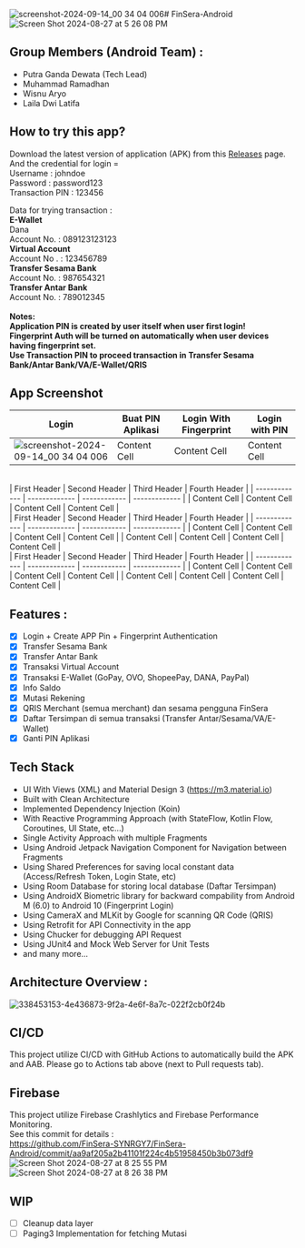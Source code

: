 ![screenshot-2024-09-14_00 34 04 006](https://github.com/user-attachments/assets/74cb83ad-f216-42ed-8bdf-8e9667a161a3)# FinSera-Android
![Screen Shot 2024-08-27 at 5 26 08 PM](https://github.com/user-attachments/assets/251159b8-adb0-4175-b8c7-65d376e1ee4e)

## Group Members (Android Team) :
- Putra Ganda Dewata (Tech Lead)
- Muhammad Ramadhan
- Wisnu Aryo
- Laila Dwi Latifa

## How to try this app?
Download the latest version of application (APK) from this [Releases](https://github.com/FinSera-SYNRGY7/FinSera-Android/releases) page. <br>
And the credential for login = <br>
Username : johndoe <br>
Password : password123 <br>
Transaction PIN : 123456 <br>

Data for trying transaction : <br>
**E-Wallet** <br>
Dana <br>
Account No. : 089123123123 <br>
**Virtual Account** <br>
Account No . : 123456789 <br>
**Transfer Sesama Bank** <br>
Account No. : 987654321 <br>
**Transfer Antar Bank** <br>
Account No. : 789012345 <br>
<br>
**Notes:** <br>
**Application PIN is created by user itself when user first login!** <br>
**Fingerprint Auth will be turned on automatically when user devices having fingerprint set.** <br>
**Use Transaction PIN to proceed transaction in Transfer Sesama Bank/Antar Bank/VA/E-Wallet/QRIS** <br>

## App Screenshot
| Login  | Buat PIN Aplikasi | Login With Fingerprint | Login with PIN |
| ------------- | ------------- | ------------ | ------------- |
| ![screenshot-2024-09-14_00 34 04 006](https://github.com/user-attachments/assets/a4e9a6a1-2cde-4007-b43a-5f0079b6d279) | Content Cell  | Content Cell | Content Cell  |
<br>
| First Header  | Second Header | Third Header | Fourth Header |
| ------------- | ------------- | ------------ | ------------- |
| Content Cell  | Content Cell  | Content Cell | Content Cell  |
<br>
| First Header  | Second Header | Third Header | Fourth Header |
| ------------- | ------------- | ------------ | ------------- |
| Content Cell  | Content Cell  | Content Cell | Content Cell  |
| Content Cell  | Content Cell  | Content Cell | Content Cell  |
<br>
| First Header  | Second Header | Third Header | Fourth Header |
| ------------- | ------------- | ------------ | ------------- |
| Content Cell  | Content Cell  | Content Cell | Content Cell  |
| Content Cell  | Content Cell  | Content Cell | Content Cell  |

## Features :
- [x] Login + Create APP Pin + Fingerprint Authentication
- [x] Transfer Sesama Bank
- [x] Transfer Antar Bank
- [x] Transaksi Virtual Account
- [x] Transaksi E-Wallet (GoPay, OVO, ShopeePay, DANA, PayPal)
- [x] Info Saldo
- [x] Mutasi Rekening
- [x] QRIS Merchant (semua merchant) dan sesama pengguna FinSera
- [x] Daftar Tersimpan di semua transaksi (Transfer Antar/Sesama/VA/E-Wallet)
- [x] Ganti PIN Aplikasi        

## Tech Stack
- UI With Views (XML) and Material Design 3 (https://m3.material.io)
- Built with Clean Architecture
- Implemented Dependency Injection (Koin)
- With Reactive Programming Approach (with StateFlow, Kotlin Flow, Coroutines, UI State, etc...)
- Single Activity Approach with multiple Fragments
- Using Android Jetpack Navigation Component for Navigation between Fragments
- Using Shared Preferences for saving local constant data (Access/Refresh Token, Login State, etc)
- Using Room Database for storing local database (Daftar Tersimpan)
- Using AndroidX Biometric library for backward compability from Android M (6.0) to Android 10 (Fingerprint Login)
- Using CameraX and MLKit by Google for scanning QR Code (QRIS)
- Using Retrofit for API Connectivity in the app
- Using Chucker for debugging API Request
- Using JUnit4 and Mock Web Server for Unit Tests
- and many more...

## Architecture Overview :
![338453153-4e436873-9f2a-4e6f-8a7c-022f2cb0f24b](https://github.com/user-attachments/assets/f877fc03-2176-4214-a179-16bf02037df2)

## CI/CD
This project utilize CI/CD with GitHub Actions to automatically build the APK and AAB. Please go to Actions tab above (next to Pull requests tab).

## Firebase
This project utilize Firebase Crashlytics and Firebase Performance Monitoring. <br>
See this commit for details : <br>
https://github.com/FinSera-SYNRGY7/FinSera-Android/commit/aa9af205a2b41101f224c4b51958450b3b073df9
<br>
![Screen Shot 2024-08-27 at 8 25 55 PM](https://github.com/user-attachments/assets/c37ab59d-ba1b-4404-ae78-4a438461c214)
![Screen Shot 2024-08-27 at 8 26 38 PM](https://github.com/user-attachments/assets/817472c2-9d74-4c69-babf-fc82d6e10a57)

## WIP
- [ ] Cleanup data layer
- [ ] Paging3 Implementation for fetching Mutasi 
